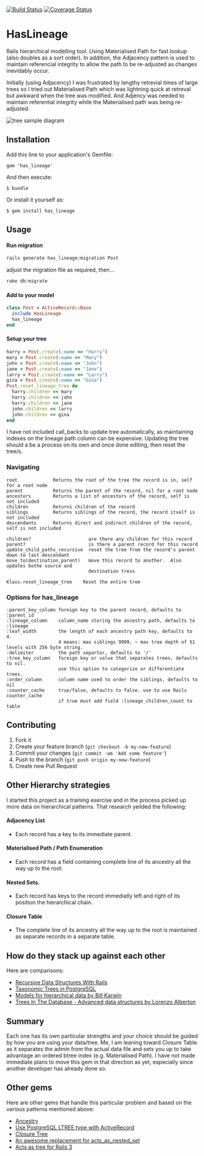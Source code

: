 [![Build Status](https://travis-ci.org/themi/has_lineage.png?branch=master)](https://travis-ci.org/themi/has_lineage)
[![Coverage Status](https://coveralls.io/repos/themi/has_lineage/badge.png)](https://coveralls.io/r/themi/has_lineage)

# HasLineage

Rails hierarchical modelling tool. Using Materialised Path for fast lookup (also doubles as a sort order).  In addition, the Adjacency pattern is used to maintain referencial integrity to allow the path to be re-adjusted as changes inevidably occur.

Initially (using Adjacency) I was frustrated by lengthy retrevial times of large trees so I tried out Materialised Path which was lightning quick at retreval but awkward when the tree was modified.  And Adjency was needed to maintain referential integrity while the Materialised path was being re-adjusted.

![tree sample diagram](http://hemi.co.nz/signature/has_lineage_tree_path_diag.png)

## Installation

Add this line to your application's Gemfile:

    gem 'has_lineage'

And then execute:

    $ bundle

Or install it yourself as:

    $ gem install has_lineage

## Usage

#### Run migration

```bash
rails generate has_lineage:migration Post
```

adjust the migration file as required, then...

```bash
rake db:migrate
```

#### Add to your model

```ruby
class Post < ActiveRecord::Base
  include HasLineage
  has_lineage
end

```

#### Setup your tree

```ruby
harry = Post.create(:name => "Harry")
mary = Post.create(:name => "Mary")
john = Post.create(:name => "John")
jane = Post.create(:name => "Jane")
larry = Post.create(:name => "Larry")
gina = Post.create(:name => "Gina")
Post.reset_lineage_tree do
  harry.children << mary
  harry.children << john
  harry.children << jane
  john.children << larry
  john.children << gina
end
```

I have not included call_backs to update tree automatically, as maintaining indexes on the lineage path column can be expensive.  Updating the tree should a be a process on its own and once done editing, then reset the tree/s.

### Navigating

```
root             Returns the root of the tree the record is in, self for a root node
parent           Returns the parent of the record, nil for a root node
ancestors        Returns a list of ancestors of the record, self is not included
children         Returns children of the record
siblings         Returns siblings of the record, the record itself is not included
descendants      Returns direct and indirect children of the record, self is not included
```

```
children?                     are there any children for this record
parent?                       is there a parent record for this record
update_child_paths_recursive  reset the tree from the record's parent down to last descendant
move_to(destination_parent)   move this record to another.  Also updates bothe source and 
                              destination tress
```

```
Klass.reset_lineage_tree    Reset the entire tree
```


### Options for has_lineage

```
:parent_key_column foreign key to the parent record, defaults to :parent_id
:lineage_column    column_name storing the ancestry path, defaults to :lineage 
:leaf_width        the length of each ancestry path key, defaults to 4.
                   4 means: max siblings 9999, ~ max tree depth of 51 levels with 256 byte string. 
:delimiter         the path separtor, defaults to '/'
:tree_key_column   foreign key or value that separates trees, defaults to nil.
                   use this option to categorize or differentiate trees.
:order_column      column name used to order the siblings, defaults to nil 
:counter_cache     true/false, defaults to false. use to use Rails counter_cache
                   if true must add field :lineage_children_count to table
```

## Contributing

1. Fork it
2. Create your feature branch (`git checkout -b my-new-feature`)
3. Commit your changes (`git commit -am 'Add some feature'`)
4. Push to the branch (`git push origin my-new-feature`)
5. Create new Pull Request

## Other Hierarchy strategies

I started this project as a training exercise and in the process picked up more data on hierarchical patterns. That research yeilded the following:

#### Adjacency List
* Each record has a key to its immediate parent.

#### Materialised Path / Path Enumeration
* Each record has a field containing complete line of its ancestry all the way up to the root.

#### Nested Sets.
* Each record has keys to the record immediatly left and right of its position the hierarchical chain.

#### Closure Table
* The complete line of its ancestry all the way up to the root is maintained as separate records in a separate table.

## How do they stack up against each other

Here are comparisons:

* [Recursive Data Structures With Rails](http://gmarik.info/blog/2012/10/14/recursive-data-structures-with-rails)
* [Taxonomic Trees in PostgreSQL](http://gbif.blogspot.com.au/2012/06/taxonomic-trees-in-postgresql.html)
* [Models for hierarchical data by Bill Karwin](http://www.slideshare.net/billkarwin/models-for-hierarchical-data)
* [Trees In The Database - Advanced data structures by Lorenzo Alberton](http://www.slideshare.net/quipo/trees-in-the-database-advanced-data-structures)

## Summary

Each one has its own particular strengths and your choice should be guided by how you are using your data/tree.  Me, I am leaning toward Closure Table as it separates the admin from the actual data file and sets you up to take advantage an ordered btree index (e.g. Materialised Path). I have not made immediate plans to move this gem in that direction as yet, especially since another developer has already done so.

## Other gems

Here are other gems that handle this particular problem and based on the various patterns mentioned above:

* [Ancestry](https://github.com/stefankroes/ancestry)
* [Use PostgreSQL LTREE type with ActiveRecord](https://github.com/RISCfuture/hierarchy)
* [Closure Tree](https://github.com/mceachen/closure_tree)
* [An awesome replacement for acts_as_nested_set](https://github.com/collectiveidea/awesome_nested_set)
* [Acts as tree for Rails 3](https://github.com/kristianmandrup/acts_as_tree_rails3)

